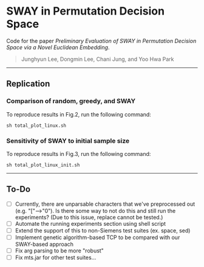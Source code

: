 # SWAY in Permutation Decision Space
Code for the paper *Preliminary Evaluation of SWAY in Permutation Decision Space via a Novel Euclidean Embedding*.
> Junghyun Lee, Dongmin Lee, Chani Jung, and Yoo Hwa Park
> 
> 
---
<!-- ## Instructions on running experiments
This has been tested successfully on the following test suites:
- flex
- grep
- gzip
- sed -->
## Replication

### Comparison of random, greedy, and SWAY
To reproduce results in Fig.2, run the following command:
```console
sh total_plot_linux.sh
```

### Sensitivity of SWAY to initial sample size
To reproduce results in Fig.3, run the following command:
```console
sh total_plot_linux_init.sh
```

---
## To-Do
- [ ] Currently, there are unparsable characters that we've preprocessed out (e.g. "["-->"0"). Is there some way to not do this and still run the experiments?
  (Due to this issue, replace cannot be tested.)
- [ ] Automate the running experiments section using shell script
- [ ] Extend the support of this to non-Siemens test suites (ex. space, sed)
- [ ] Implement genetic algorithm-based TCP to be compared with our SWAY-based approach
- [ ] Fix arg parsing to be more "robust"
- [ ] Fix mts.jar for other test suites...